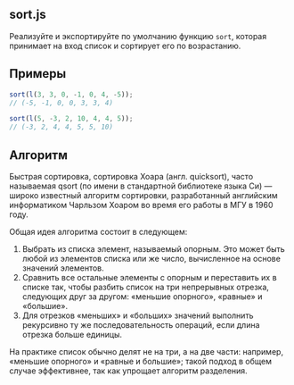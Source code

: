 ## sort.js

Реализуйте и экспортируйте по умолчанию функцию `sort`, которая принимает на вход список и сортирует его по возрастанию.

## Примеры

```js
sort(l(3, 3, 0, -1, 0, 4, -5));
// (-5, -1, 0, 0, 3, 3, 4)

sort(l(5, -3, 2, 10, 4, 4, 5));
// (-3, 2, 4, 4, 5, 5, 10)
```

## Алгоритм

Быстрая сортировка, сортировка Хоара (англ. quicksort), часто называемая qsort (по имени в стандартной библиотеке языка Си) — широко известный алгоритм сортировки, разработанный английским информатиком Чарльзом Хоаром во время его работы в МГУ в 1960 году.

Общая идея алгоритма состоит в следующем:

1. Выбрать из списка элемент, называемый опорным. Это может быть любой из элементов списка или же число, вычисленное на основе значений элементов.
2. Сравнить все остальные элементы с опорным и переставить их в списке так, чтобы разбить список на три непрерывных отрезка, следующих друг за другом: «меньшие опорного», «равные» и «большие».
3. Для отрезков «меньших» и «больших» значений выполнить рекурсивно ту же последовательность операций, если длина отрезка больше единицы.

На практике список обычно делят не на три, а на две части: например, «меньшие опорного» и «равные и большие»; такой подход в общем случае эффективнее, так как упрощает алгоритм разделения.

